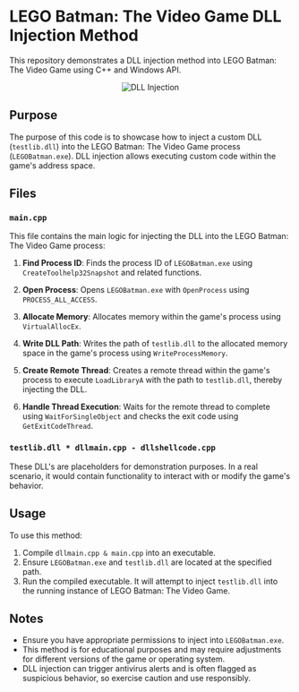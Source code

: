 # LEGO Batman: The Video Game DLL Injection Method

This repository demonstrates a DLL injection method into LEGO Batman: The Video Game using C++ and Windows API.

<p align="center">
  <img src="https://cdn.discordapp.com/attachments/1240708732787101707/1261552539321503764/image.png?ex=66935fdb&is=66920e5b&hm=36023d55f18c58b709ba7829cd71ac1da60fb8464e5e3ed3a2bacf638d8e7e89&" alt="DLL Injection" />
</p>

## Purpose

The purpose of this code is to showcase how to inject a custom DLL (`testlib.dll`) into the LEGO Batman: The Video Game process (`LEGOBatman.exe`). DLL injection allows executing custom code within the game's address space.

## Files

### `main.cpp`

This file contains the main logic for injecting the DLL into the LEGO Batman: The Video Game process:

1. **Find Process ID**: Finds the process ID of `LEGOBatman.exe` using `CreateToolhelp32Snapshot` and related functions.

2. **Open Process**: Opens `LEGOBatman.exe` with `OpenProcess` using `PROCESS_ALL_ACCESS`.

3. **Allocate Memory**: Allocates memory within the game's process using `VirtualAllocEx`.

4. **Write DLL Path**: Writes the path of `testlib.dll` to the allocated memory space in the game's process using `WriteProcessMemory`.

5. **Create Remote Thread**: Creates a remote thread within the game's process to execute `LoadLibraryA` with the path to `testlib.dll`, thereby injecting the DLL.

6. **Handle Thread Execution**: Waits for the remote thread to complete using `WaitForSingleObject` and checks the exit code using `GetExitCodeThread`.

### `testlib.dll * dllmain.cpp - dllshellcode.cpp `

These DLL's are placeholders for demonstration purposes. In a real scenario, it would contain functionality to interact with or modify the game's behavior.

## Usage

To use this method:

1. Compile `dllmain.cpp & main.cpp` into an executable.
2. Ensure `LEGOBatman.exe` and `testlib.dll` are located at the specified path.
3. Run the compiled executable. It will attempt to inject `testlib.dll` into the running instance of LEGO Batman: The Video Game.

## Notes

- Ensure you have appropriate permissions to inject into `LEGOBatman.exe`.
- This method is for educational purposes and may require adjustments for different versions of the game or operating system.
- DLL injection can trigger antivirus alerts and is often flagged as suspicious behavior, so exercise caution and use responsibly.

